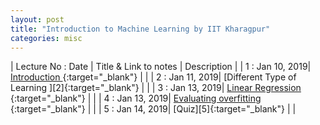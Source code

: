 ```yaml
---
layout: post
title: "Introduction to Machine Learning by IIT Kharagpur"
categories: misc
---
```




| Lecture No : Date | Title & Link to notes | Description |
| 1 : Jan 10, 2019| [Introduction                ][1]{:target="_blank"}  |                |
| 2 : Jan 11, 2019| [Different Type of Learning ][2]{:target="_blank"}  |                |
| 3 : Jan 13, 2019| [Linear Regression ][3]{:target="_blank"}  |                | 
| 4 : Jan 13, 2019| [Evaluating overfitting ][4]{:target="_blank"}  |                | 
| 5 : Jan 14, 2019| [Quiz][5]{:target="_blank"}  |                |

[1]:
[2]:
[3]: https://d396qusza40orc.cloudfront.net/phoenixassets/ml-foundations/regression-intro-annotated.pdf 
[4]:https://d396qusza40orc.cloudfront.net/phoenixassets/ml-foundations/regression-intro-annotated.pdf 
